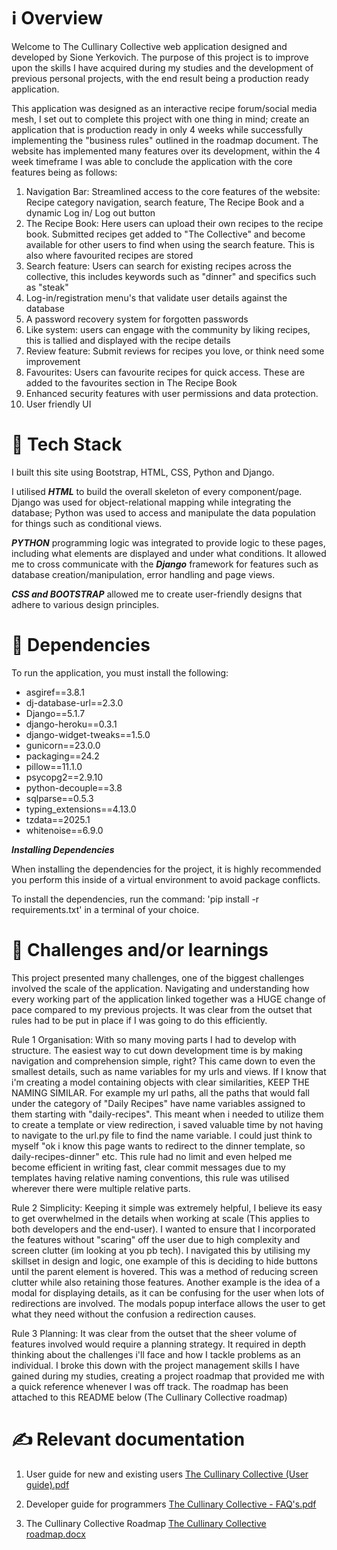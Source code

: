 # ℹ️ **Overview**

Welcome to The Cullinary Collective web application designed and developed by Sione Yerkovich. The purpose of this project is to improve upon the skills I have acquired during my studies and the development of previous personal projects, with the end result being a production ready application.

This application was designed as an interactive recipe forum/social media mesh, I set out to complete this project with one thing in mind; create an application that is production ready in only 4 weeks while successfully implementing the "business rules" outlined in the roadmap document. The website has implemented many features over its development, within the 4 week timeframe I was able to conclude the application with the core features being as follows:

1. Navigation Bar: Streamlined access to the core features of the website: Recipe category navigation, search feature, The Recipe Book and a dynamic Log in/ Log out button
2. The Recipe Book: Here users can upload their own recipes to the recipe book. Submitted recipes get added to "The Collective" and become available for other users to find when using the search feature. This is also where favourited recipes are stored
3. Search feature: Users can search for existing recipes across the collective, this includes keywords such as "dinner" and specifics such as "steak"
4. Log-in/registration menu's that validate user details against the database
5. A password recovery system for forgotten passwords
6. Like system: users can engage with the community by liking recipes, this is tallied and displayed with the recipe details
7. Review feature: Submit reviews for recipes you love, or think need some improvement
8. Favourites: Users can favourite recipes for quick access. These are added to the favourites section in The Recipe Book
9. Enhanced security features with user permissions and data protection.
10. User friendly UI

# 🚀 **Tech Stack**

I built this site using Bootstrap, HTML, CSS, Python and Django.

I utilised ***HTML*** to build the overall skeleton of every component/page. Django was used for object-relational mapping while integrating the database; Python was used to access and manipulate the data population for things such as conditional views.

***PYTHON*** programming logic was integrated to provide logic to these pages, including what elements are displayed and under what conditions. It allowed me to cross communicate with the ***Django*** framework for features such as database creation/manipulation, error handling and page views.

***CSS and BOOTSTRAP*** allowed me to create user-friendly designs that adhere to various design principles.

# 🌟 **Dependencies**

To run the application, you must install the following:
- asgiref==3.8.1
- dj-database-url==2.3.0
- Django==5.1.7
- django-heroku==0.3.1
- django-widget-tweaks==1.5.0
- gunicorn==23.0.0
- packaging==24.2
- pillow==11.1.0
- psycopg2==2.9.10
- python-decouple==3.8
- sqlparse==0.5.3
- typing_extensions==4.13.0
- tzdata==2025.1
- whitenoise==6.9.0

***Installing Dependencies***

When installing the dependencies for the project, it is highly recommended you perform this inside of a virtual environment to avoid package conflicts.

To install the dependencies, run the command: 'pip install -r requirements.txt' in a terminal of your choice.

# 📖 **Challenges and/or learnings**

This project presented many challenges, one of the biggest challenges involved the scale of the application. Navigating and understanding how every working part of the application linked together was a HUGE change of pace compared to my previous projects. It was clear from the outset that rules had to be put in place if I was going to do this efficiently.

Rule 1 Organisation:
With so many moving parts I had to develop with structure. The easiest way to cut down development time is by making navigation and comprehension simple, right? This came down to even the smallest details, such as name variables for my urls and views.
If I know that i'm creating a model containing objects with clear similarities, KEEP THE NAMING SIMILAR. For example my url paths, all the paths that would fall under the category of "Daily Recipes" have name variables assigned to them starting with "daily-recipes". This meant when i needed to utilize them to create a template or view redirection, i saved valuable time by not having to navigate to the url.py file to find the name variable. I could just think to myself "ok i know this page wants to redirect to the dinner template, so daily-recipes-dinner" etc. This rule had no limit and even helped me become efficient in writing fast, clear commit messages due to my templates having relative naming conventions, this rule was utilised wherever there were multiple relative parts.

Rule 2 Simplicity:
Keeping it simple was extremely helpful, I believe its easy to get overwhelmed in the details when working at scale (This applies to both developers and the end-user). I wanted to ensure that I incorporated the features without "scaring" off the user due to high complexity and screen clutter (im looking at you pb tech). I navigated this by utilising my skillset in design and logic, one example of this is deciding to hide buttons until the parent element is hovered. This was a method of reducing screen clutter while also retaining those features. Another example is the idea of a modal for displaying details, as it can be confusing for the user when lots of redirections are involved. The modals popup interface allows the user to get what they need without the confusion a redirection causes.

Rule 3 Planning:
It was clear from the outset that the sheer volume of features involved would require a planning strategy. It required in depth thinking about the challenges i'll face and how I tackle problems as an individual. I broke this down with the project management skills I have gained during my studies, creating a project roadmap that provided me with a quick reference whenever I was off track. The roadmap has been attached to this README below (The Cullinary Collective roadmap)


# ✍️ **Relevant documentation**
1. User guide for new and existing users
[The Cullinary Collective (User guide).pdf](https://github.com/user-attachments/files/19675908/The.Cullinary.Collective.User.guide.pdf)


2. Developer guide for programmers
[The Cullinary Collective - FAQ's.pdf](https://github.com/user-attachments/files/19542648/The.Cullinary.Collective.-.FAQ.s.pdf)


3. The Cullinary Collective Roadmap
[The Cullinary Collective roadmap.docx](https://github.com/user-attachments/files/19675837/The.Cullinary.Collective.roadmap.docx)

